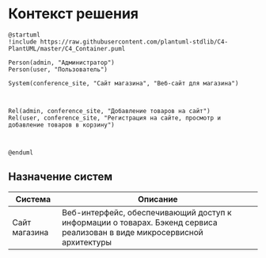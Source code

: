# Контекст решения
<!-- Окружение системы (роли, участники, внешние системы) и связи системы с ним. Диаграмма контекста C4 и текстовое описание. 
-->
```plantuml
@startuml
!include https://raw.githubusercontent.com/plantuml-stdlib/C4-PlantUML/master/C4_Container.puml

Person(admin, "Администратор")
Person(user, "Пользователь")

System(conference_site, "Сайт магазина", "Веб-сайт для магазина")



Rel(admin, conference_site, "Добавление товаров на сайт")
Rel(user, conference_site, "Регистрация на сайте, просмотр и добавление товаров в корзину")



@enduml
```
## Назначение систем
| Система       | Описание                                                                                                                 |
| ------------- | ------------------------------------------------------------------------------------------------------------------------ |
| Сайт магазина | Веб-интерфейс, обеспечивающий доступ к информации о товарах. Бэкенд сервиса реализован в виде микросервисной архитектуры |

